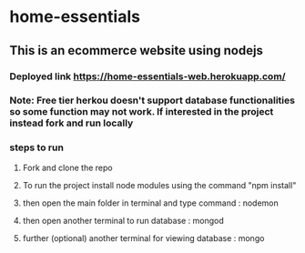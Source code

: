 # home-essentials
## This is an ecommerce website using nodejs
### Deployed link https://home-essentials-web.herokuapp.com/ 
### Note: Free tier herkou doesn't support database functionalities so some function may not work. If interested in the project instead fork and run locally

### steps to run
1. Fork and clone the repo

2. To run the project install node modules
  using the command "npm install"

3. then open the main folder in terminal and type command : nodemon

4. then open another terminal to run database : mongod

5. further (optional) another terminal for viewing database : mongo
